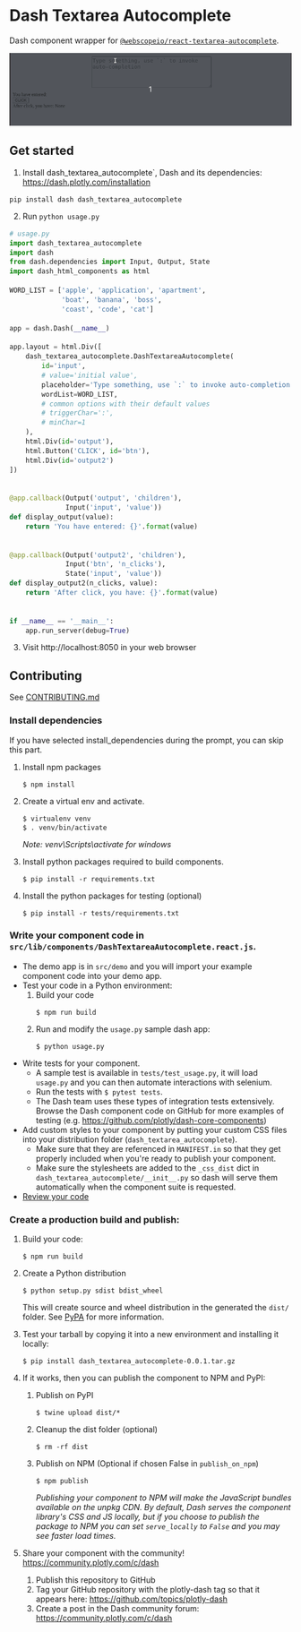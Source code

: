 # Dash Textarea Autocomplete

Dash component wrapper for [`@webscopeio/react-textarea-autocomplete`](https://github.com/webscopeio/react-textarea-autocomplete).

![demo](demo.gif)


## Get started

1. Install  dash_textarea_autocomplete`, Dash and its dependencies: https://dash.plotly.com/installation

```
pip install dash dash_textarea_autocomplete
```

2. Run `python usage.py`

```py
# usage.py
import dash_textarea_autocomplete
import dash
from dash.dependencies import Input, Output, State
import dash_html_components as html

WORD_LIST = ['apple', 'application', 'apartment',
             'boat', 'banana', 'boss',
             'coast', 'code', 'cat']

app = dash.Dash(__name__)

app.layout = html.Div([
    dash_textarea_autocomplete.DashTextareaAutocomplete(
        id='input',
        # value='initial value',
        placeholder='Type something, use `:` to invoke auto-completion',
        wordList=WORD_LIST,
        # common options with their default values
        # triggerChar=':',
        # minChar=1
    ),
    html.Div(id='output'),
    html.Button('CLICK', id='btn'),
    html.Div(id='output2')
])


@app.callback(Output('output', 'children'),
              Input('input', 'value'))
def display_output(value):
    return 'You have entered: {}'.format(value)


@app.callback(Output('output2', 'children'),
              Input('btn', 'n_clicks'),
              State('input', 'value'))
def display_output2(n_clicks, value):
    return 'After click, you have: {}'.format(value)


if __name__ == '__main__':
    app.run_server(debug=True)
```

3. Visit http://localhost:8050 in your web browser

## Contributing

See [CONTRIBUTING.md](./CONTRIBUTING.md)

### Install dependencies

If you have selected install_dependencies during the prompt, you can skip this part.

1. Install npm packages
    ```
    $ npm install
    ```
2. Create a virtual env and activate.
    ```
    $ virtualenv venv
    $ . venv/bin/activate
    ```
    _Note: venv\Scripts\activate for windows_

3. Install python packages required to build components.
    ```
    $ pip install -r requirements.txt
    ```
4. Install the python packages for testing (optional)
    ```
    $ pip install -r tests/requirements.txt
    ```

### Write your component code in `src/lib/components/DashTextareaAutocomplete.react.js`.

- The demo app is in `src/demo` and you will import your example component code into your demo app.
- Test your code in a Python environment:
    1. Build your code
        ```
        $ npm run build
        ```
    2. Run and modify the `usage.py` sample dash app:
        ```
        $ python usage.py
        ```
- Write tests for your component.
    - A sample test is available in `tests/test_usage.py`, it will load `usage.py` and you can then automate interactions with selenium.
    - Run the tests with `$ pytest tests`.
    - The Dash team uses these types of integration tests extensively. Browse the Dash component code on GitHub for more examples of testing (e.g. https://github.com/plotly/dash-core-components)
- Add custom styles to your component by putting your custom CSS files into your distribution folder (`dash_textarea_autocomplete`).
    - Make sure that they are referenced in `MANIFEST.in` so that they get properly included when you're ready to publish your component.
    - Make sure the stylesheets are added to the `_css_dist` dict in `dash_textarea_autocomplete/__init__.py` so dash will serve them automatically when the component suite is requested.
- [Review your code](./review_checklist.md)

### Create a production build and publish:

1. Build your code:
    ```
    $ npm run build
    ```
2. Create a Python distribution
    ```
    $ python setup.py sdist bdist_wheel
    ```
    This will create source and wheel distribution in the generated the `dist/` folder.
    See [PyPA](https://packaging.python.org/guides/distributing-packages-using-setuptools/#packaging-your-project)
    for more information.

3. Test your tarball by copying it into a new environment and installing it locally:
    ```
    $ pip install dash_textarea_autocomplete-0.0.1.tar.gz
    ```

4. If it works, then you can publish the component to NPM and PyPI:
    1. Publish on PyPI
        ```
        $ twine upload dist/*
        ```
    2. Cleanup the dist folder (optional)
        ```
        $ rm -rf dist
        ```
    3. Publish on NPM (Optional if chosen False in `publish_on_npm`)
        ```
        $ npm publish
        ```
        _Publishing your component to NPM will make the JavaScript bundles available on the unpkg CDN. By default, Dash serves the component library's CSS and JS locally, but if you choose to publish the package to NPM you can set `serve_locally` to `False` and you may see faster load times._

5. Share your component with the community! https://community.plotly.com/c/dash
    1. Publish this repository to GitHub
    2. Tag your GitHub repository with the plotly-dash tag so that it appears here: https://github.com/topics/plotly-dash
    3. Create a post in the Dash community forum: https://community.plotly.com/c/dash
